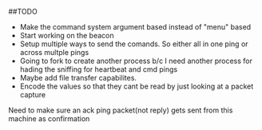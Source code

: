 ##TODO
   - Make the command system argument based instead of "menu" based
   - Start working on the beacon
   - Setup multiple ways to send the comands. So either all in one ping or across multple pings
   - Going to fork to create another process b/c I need another process for hading the sniffing for heartbeat and cmd pings
   - Maybe add file transfer capabilites.
   - Encode the values so that they cant be read by just looking at a packet capture
  
Need to make sure an ack ping packet(not reply) gets sent from this machine as confirmation